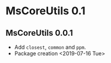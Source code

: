 # MsCoreUtils 0.1

## MsCoreUtils 0.0.1

- Add `closest`, `common` and `ppm`.
- Package creation <2019-07-16 Tue>

